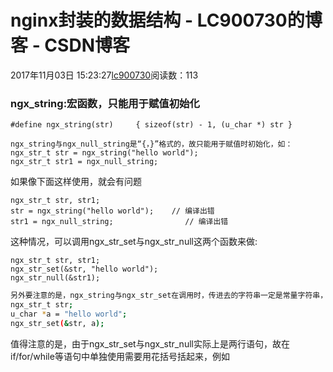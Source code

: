# nginx封装的数据结构 - LC900730的博客 - CSDN博客
2017年11月03日 15:23:27[lc900730](https://me.csdn.net/LC900730)阅读数：113
### ngx_string:宏函数，只能用于赋值初始化
`#define ngx_string(str)     { sizeof(str) - 1, (u_char *) str }`
```
ngx_string与ngx_null_string是“{，}”格式的，故只能用于赋值时初始化，如：
ngx_str_t str = ngx_string("hello world");
ngx_str_t str1 = ngx_null_string;
```
如果像下面这样使用，就会有问题
```
ngx_str_t str, str1;
str = ngx_string("hello world");    // 编译出错
str1 = ngx_null_string;                // 编译出错
```
这种情况，可以调用ngx_str_set与ngx_str_null这两个函数来做:
```
ngx_str_t str, str1;
ngx_str_set(&str, "hello world");
ngx_str_null(&str1);
```
```bash
另外要注意的是，ngx_string与ngx_str_set在调用时，传进去的字符串一定是常量字符串，否则会得到意想不到的错误(因为ngx_str_set内部使用了sizeof()，如果传入的是u_char*，那么计算的是这个指针的长度，而不是字符串的长度)。如：
ngx_str_t str;
u_char *a = "hello world";
ngx_str_set(&str, a);
```
值得注意的是，由于ngx_str_set与ngx_str_null实际上是两行语句，故在if/for/while等语句中单独使用需要用花括号括起来，例如
